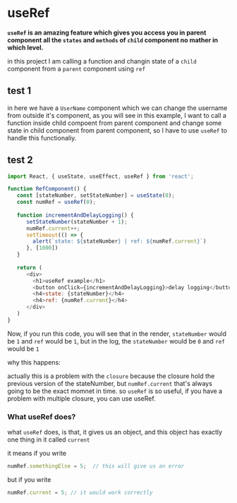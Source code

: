 # useRef

**`useRef` is an amazing feature which gives you access you in parent component all the `states` and `methods` of `child` component no mather in which level.**

in this project I am calling a function and changin state of a `child` component from a `parent` component using `ref`

## test 1

in here we have a `UserName` component which we can change the username from outside it's component, as you will see in this example, I want to call a function inside child compoent from parent component and change some state in child component from parent component, so I have to use `useRef` to handle this functionaliy.



 ## test 2
 
```js
import React, { useState, useEffect, useRef } from 'react';

function RefComponent() {
   const [stateNumber, setStateNumber] = useState(0);
   const numRef = useRef(0);
   
   function incrementAndDelayLogging() {
      setStateNumber(stateNumber + 1);
      numRef.current++;
      setTimeout(() => {
        alert(`state: ${stateNumber} | ref: ${numRef.current}`)
      }, [1000])
   }
   
   return (
      <div>
        <h1>useRef example</h1>
        <button onClick={incrementAndDelayLogging}>delay logging</button>
        <h4>state: {stateNumber}</h4>
        <h4>ref: {numRef.current}</h4>
      </div>
   )
}
```

Now, if you run this code, you will see that in the render, `stateNumber` would be `1` and `ref` would be `1`, but in the log, the `stateNumber` would be `0` and `ref` would be `1`

why this happens:

actually this is a problem with the `closure` because the closure hold the previous version of the stateNumber, but `numRef.current` that's always going to be the exact momnet in time. so `useRef` is so useful, if you have a problem with multiple closure, you can use useRef.

### What useRef does?

what `useRef` does, is that, it gives us an object, and this object has exactly one thing in it called `current`

it means if you write 

```js
numRef.somethingElse = 5;  // this will give us an error
```

but if you write

```js
numRef.current = 5; // it would work correctly
```
